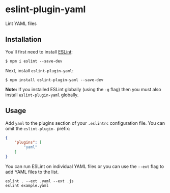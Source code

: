 # eslint-plugin-yaml

Lint YAML files

## Installation

You'll first need to install [ESLint](http://eslint.org):

```
$ npm i eslint --save-dev
```

Next, install `eslint-plugin-yaml`:

```
$ npm install eslint-plugin-yaml --save-dev
```

**Note:** If you installed ESLint globally (using the `-g` flag) then you must also install `eslint-plugin-yaml` globally.

## Usage

Add `yaml` to the plugins section of your `.eslintrc` configuration file. You can omit the `eslint-plugin-` prefix:

```json
{
    "plugins": [
        "yaml"
    ]
}
```

You can run ESLint on individual YAML files or you can use the `--ext` flag to add YAML files to the list.

```
eslint . --ext .yaml --ext .js
eslint example.yaml
```

